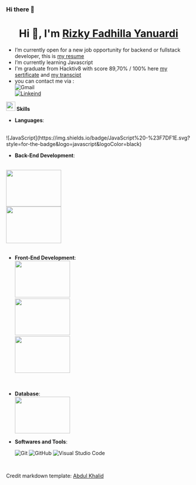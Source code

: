 ### Hi there 👋

<h1 align="center">Hi 👋, I'm <a href="https://github.com/RizkyFadhilla" target="blank">
Rizky Fadhilla Yanuardi</a></h1>

- I’m currently open for a new job opportunity for backend or fullstack developer, this is <a href="https://drive.google.com/file/d/19-NNt6XqEXAu21EWTbL3qryhKo8PFLza/view?usp=share_link" target="blank"> my resume</a>
- I’m currently learning Javascript
- I'm graduate from Hacktiv8 with score 89,70% / 100% here <a href="https://drive.google.com/file/d/1hS0ZqYoQtRIX2P9FonD2LdLJogqN0gMl/view?usp=sharing" target="blank"> my sertificate</a> and <a href="https://drive.google.com/file/d/1foXKZcPKkVRPayDyg4hinif2vD1WlCO2/view?usp=share_link" target="blank"> my transcipt</a>
- you can contact me via :
  <br>
  ![Gmail](https://img.shields.io/badge/Gmail-rizkyfadhilla123%40gmail.com-red)
  <br>
  <a href="www.linkedin.com/in/rizky-fadhilla-yanuardi-46740b1b9" target="blank">![Linkeind](https://img.shields.io/badge/LinkeInd-www.linkedin.com%2Fin%2Frizky--fadhilla--yanuardi--46740b1b9-blue)</a>

<img src="https://media2.giphy.com/media/QssGEmpkyEOhBCb7e1/giphy.gif?cid=ecf05e47a0n3gi1bfqntqmob8g9aid1oyj2wr3ds3mg700bl&rid=giphy.gif" width ="25"><b> Skills</b>
<br>

<p align="center">

- **Languages**:
 <br> 
      ![JavaScript](https://img.shields.io/badge/JavaScript%20-%23F7DF1E.svg?style=for-the-badge&logo=javascript&logoColor=black)
  <br>   

- **Back-End Development**:
 <br> 
  <img src="https://external-content.duckduckgo.com/iu/?u=https%3A%2F%2Ftse3.mm.bing.net%2Fth%3Fid%3DOIP.Ahl24GrglQHwFcp5-_B36QHaEo%26pid%3DApi&f=1&ipt=9c7aa2af40156eacaf1942cc69a1eeb16c86e8f7b11ce9d3385437d750b86442&ipo=images"  width="150" height="100"/>
   <br>
    <img src="https://external-content.duckduckgo.com/iu/?u=https%3A%2F%2Fludovicwyffels.dev%2Fstatic%2F335caa592debcad471a1ec9936833b1b%2F5707d%2Fsequelize.png&f=1&nofb=1&ipt=682c77170d7155466e67b42fa0d090d49fb3701e7130ba8ff78dc3086f15d35f&ipo=images"  width="150" height="100"/>
   <br>

<br>

- **Front-End Development**:
  <br>
   <img src="https://external-content.duckduckgo.com/iu/?u=https%3A%2F%2Fwww.freecodecamp.org%2Fnews%2Fcontent%2Fimages%2Fsize%2Fw2000%2F2020%2F02%2FEkran-Resmi-2019-11-18-18.08.13.png&f=1&nofb=1&ipt=03bc5b1e623795f6878f8c83e3fa6faea79048514eb13bd65dd068322bb04fbf&ipo=images"  width="150" height="100"/>
   <br>
    <img src="https://external-content.duckduckgo.com/iu/?u=http%3A%2F%2Fwww.appcoda.com%2Fwp-content%2Fuploads%2F2015%2F04%2Freact-native-1024x631.png&f=1&nofb=1&ipt=913f3d1334bfb563e108e42cbca068d7f70898bd5d76a207a933ac9fb5ce0050&ipo=images"  width="150" height="100"/>
   <br>
   <img src="https://external-content.duckduckgo.com/iu/?u=https%3A%2F%2Fwww.kindpng.com%2Fpicc%2Fm%2F452-4529223_vue-js-logo-png-transparent-png.png&f=1&nofb=1&ipt=6d83957406418a7f848609e4b6a92495c3c40ee82bb055835b9807a6067cb04c&ipo=images"  width="150" height="100"/>
   <br>
<br>

- **Database**:
  <br>
  <img src="https://wiki.postgresql.org/images/thumb/a/a4/PostgreSQL_logo.3colors.svg/116px-PostgreSQL_logo.3colors.svg.png"  width="150" height="100"/>
  <br>

- **Softwares and Tools**:

  ![Git](https://img.shields.io/badge/git-%23F05033.svg?style=for-the-badge&logo=git&logoColor=white)
  ![GitHub](https://img.shields.io/badge/github-%23121011.svg?style=for-the-badge&logo=github&logoColor=white)
  ![Visual Studio Code](https://img.shields.io/badge/Visual%20Studio%20Code-0078d7.svg?style=for-the-badge&logo=visual-studio-code&logoColor=white)

<br>

Credit markdown template: [Abdul Khalid](https://github.com/0xabdulkhalid)

<!--
**RizkyFadhilla/RizkyFadhilla** is a ✨ _special_ ✨ repository because its `README.md` (this file) appears on your GitHub profile.

Here are some ideas to get you started:


- 👯 I’m looking to collaborate on ...
- 🤔 I’m looking for help with ...
- 💬 Ask me about ...
- 📫 How to reach me: ...
- 😄 Pronouns: ...
- ⚡ Fun fact: ...
-->
